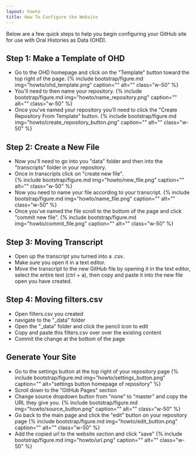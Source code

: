 ```yaml
---
layout: howto
title: How To Configure the Website
---
```


Below are a few quick steps to help you begin configuring your GitHub site for use with Oral Histories as Data (OHD). 

## Step 1: Make a Template of OHD

- Go to the OHD homepage and click on the "Template" button toward the top right of the page. 
{% include bootstrap/figure.md img="howto/ohd_template.png" caption="" alt="" class="w-50" %}
- You'll need to then name your repository.
{% include bootstrap/figure.md img="howto/name_repository.png" caption="" alt="" class="w-50" %}
- Once you've named your repository you'll need to click the "Create Repository From Template" button. 
{% include bootstrap/figure.md img="howto/create_repository_button.png" caption="" alt="" class="w-50" %}

## Step 2: Create a New File

- Now you'll need to go into you "data" folder and then into the "transcripts" folder in your repository. 
- Once in transcripts click on "create new file".  
{% include bootstrap/figure.md img="howto/new_file.png" caption="" alt="" class="w-50" %}
- Now you need to name your file according to your transcript. 
{% include bootstrap/figure.md img="howto/name_file.png" caption="" alt="" class="w-50" %}
- Once you've named the file scroll to the bottom of the page and click "commit new file". 
{% include bootstrap/figure.md img="howto/commit_file.png" caption="" alt="" class="w-50" %}

## Step 3: Moving Transcript

- Open up the transcript you turned into a .csv. 
- Make sure you open it in a text editor. 
- Move the transcript to the new GitHub file by opening it in the text editor, select the entire text (ctrl + a), then copy and paste it into the new file open you have created. 

## Step 4: Moving filters.csv

- Open filters.csv you created
- navigate to the "_data" folder 
- Open the "_data" folder and click the pencil icon to edit 
- Copy and paste this filters.csv over over the existing content 
- Commit the change at the bottom of the page 

## Generate Your Site

- Go to the settings button at the top right of your repository page
{% include bootstrap/figure.md img="howto/settings_button.png" caption="" alt="settings button homepage of repository" %}
- Scroll down to the "GitHub Pages" section
- Change source dropdown button from "none" to "master" and copy the URL they give you. 
{% include bootstrap/figure.md img="howto/source_button.png" caption="" alt="" class="w-50" %}
- Go back to the main page and click the "edit" button on your repository page
{% include bootstrap/figure.md img="howto/edit_button.png" caption="" alt="" class="w-50" %}
- Add the copied url to the website section and click "save" 
{% include bootstrap/figure.md img="howto/url.png" caption="" alt="" class="w-50" %}


